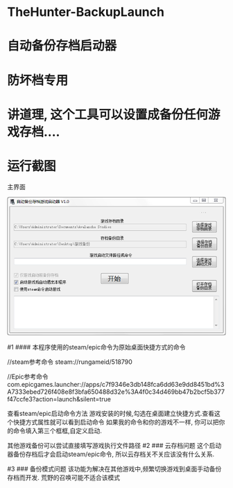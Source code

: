 ﻿# TheHunter-BackupLaunch
# 自动备份存档启动器
# 防坏档专用
# 讲道理, 这个工具可以设置成备份任何游戏存档....



运行截图  
========


主界面  

![图片无法载入, 请搭梯子或Clone源码](https://github.com/HeSuxiang/TheHunter-BackupLaunch/raw/main/TheHunter-BackupLaunch/screen-shot.PNG)  

#1 ####
本程序使用的steam/epic命令为原始桌面快捷方式的命令

 
//steam参考命令
steam://rungameid/518790

//Epic参考命令
com.epicgames.launcher://apps/c7f9346e3db148fca6dd63e9dd8451bd%3A7333ebed726f408e8f3bfa650488d32e%3A4f0c34d469bb47b2bcf5b377f47ccfe3?action=launch&silent=true

查看steam/epic启动命令方法
游戏安装的时候,勾选在桌面建立快捷方式.查看这个快捷方式属性就可以看到启动命令
如果我的命令和你的游戏不一样, 你可以把你的命令填入第三个框框,自定义启动.

其他游戏备份可以尝试直接填写游戏执行文件路径
#2 ###
云存档问题
这个启动器备份存档后才会启动steam/epic命令, 所以云存档关不关应该没有什么关系.


#3 ###
备份模式问题
该功能为解决在其他游戏中,频繁切换游戏到桌面手动备份存档而开发. 
荒野的召唤可能不适合该模式

